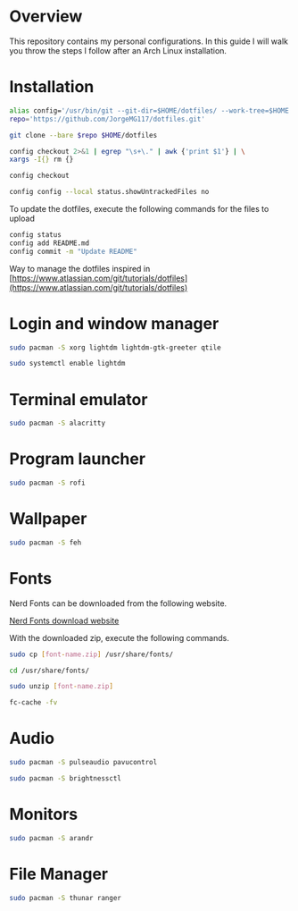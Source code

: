 # Overview

This repository contains my personal configurations.
In this guide I will walk you throw the steps I follow after an Arch Linux installation.

# Installation

```bash
alias config='/usr/bin/git --git-dir=$HOME/dotfiles/ --work-tree=$HOME'
repo='https://github.com/JorgeMG117/dotfiles.git'

git clone --bare $repo $HOME/dotfiles

config checkout 2>&1 | egrep "\s+\." | awk {'print $1'} | \
xargs -I{} rm {}

config checkout

config config --local status.showUntrackedFiles no
```

To update the dotfiles, execute the following commands for the files to upload

```bash
config status
config add README.md
config commit -m "Update README"
```


Way to manage the dotfiles inspired in
[https://www.atlassian.com/git/tutorials/dotfiles](https://www.atlassian.com/git/tutorials/dotfiles)

# Login and window manager

```bash
sudo pacman -S xorg lightdm lightdm-gtk-greeter qtile
```

```bash
sudo systemctl enable lightdm
```

# Terminal emulator

```bash
sudo pacman -S alacritty
```

# Program launcher

```bash
sudo pacman -S rofi
```

# Wallpaper

```bash
sudo pacman -S feh
```

# Fonts

Nerd Fonts can be downloaded from the following website.

[Nerd Fonts download website](https://www.nerdfonts.com/font-downloads)

With the downloaded zip, execute the following commands.


```bash
sudo cp [font-name.zip] /usr/share/fonts/

cd /usr/share/fonts/

sudo unzip [font-name.zip]

fc-cache -fv
```

# Audio

```bash
sudo pacman -S pulseaudio pavucontrol
```

```bash
sudo pacman -S brightnessctl
```

# Monitors

```bash
sudo pacman -S arandr
```

# File Manager

```bash
sudo pacman -S thunar ranger
```
